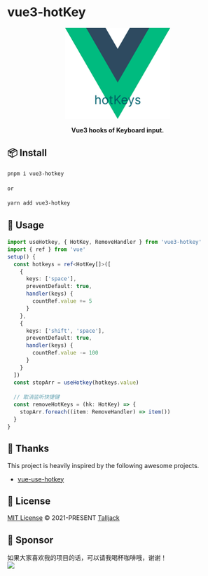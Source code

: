 # vue3-hotKey

<p align='center'>
  <img src='/public/logo.png' width="240" />
</p>

<p align='center'>
  <b>Vue3 hooks of Keyboard input.</b>
</p>

## 📦 Install

```bash
pnpm i vue3-hotkey

or

yarn add vue3-hotkey
```

## 🦄 Usage
```ts
import useHotkey, { HotKey, RemoveHandler } from 'vue3-hotkey'
import { ref } from 'vue'
setup() {
  const hotkeys = ref<HotKey[]>([
    {
      keys: ['space'],
      preventDefault: true,
      handler(keys) {
        countRef.value += 5
      }
    },
    {
      keys: ['shift', 'space'],
      preventDefault: true,
      handler(keys) {
        countRef.value -= 100
      }
    }
  ])
  const stopArr = useHotkey(hotkeys.value)

  // 取消监听快捷键
  const removeHotKeys = (hk: HotKey) => {
    stopArr.foreach((item: RemoveHandler) => item())
  }
}
```

## 🌸 Thanks
This project is heavily inspired by the following awesome projects.

- [vue-use-hotkey](https://github.com/XiNiHa/vue-use-hotkey)

## 📄 License

[MIT License](https://github.com/Talljack/vue3-hotKey/blob/main/LICENSE) © 2021-PRESENT [Talljack](https://github.com/Talljack)

## 🍺 Sponsor

如果大家喜欢我的项目的话，可以请我喝杯咖啡哦，谢谢！
<br />
<a href="https://www.yugangcao.com/sponsors">
  <img src="https://img.buymeacoffee.com/button-api/?text=Buy me a coffee&emoji=&slug=Talljack&button_colour=FFDD00&font_colour=000000&font_family=Cookie&outline_colour=000000&coffee_colour=ffffff" />
</a>
